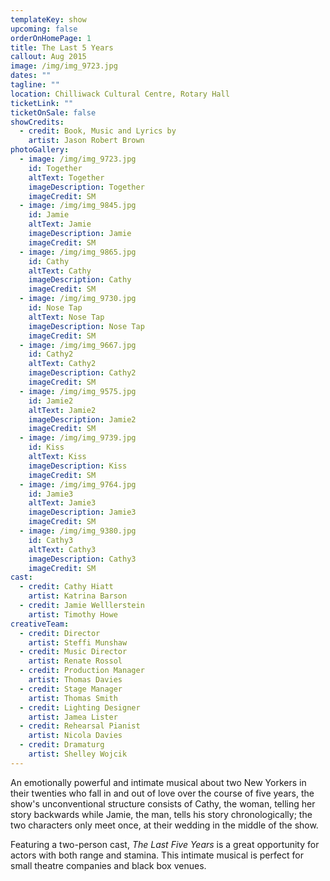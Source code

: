 ```yaml
---
templateKey: show
upcoming: false
orderOnHomePage: 1
title: The Last 5 Years
callout: Aug 2015
image: /img/img_9723.jpg
dates: ""
tagline: ""
location: Chilliwack Cultural Centre, Rotary Hall
ticketLink: ""
ticketOnSale: false
showCredits:
  - credit: Book, Music and Lyrics by
    artist: Jason Robert Brown
photoGallery:
  - image: /img/img_9723.jpg
    id: Together
    altText: Together
    imageDescription: Together
    imageCredit: SM
  - image: /img/img_9845.jpg
    id: Jamie
    altText: Jamie
    imageDescription: Jamie
    imageCredit: SM
  - image: /img/img_9865.jpg
    id: Cathy
    altText: Cathy
    imageDescription: Cathy
    imageCredit: SM
  - image: /img/img_9730.jpg
    id: Nose Tap
    altText: Nose Tap
    imageDescription: Nose Tap
    imageCredit: SM
  - image: /img/img_9667.jpg
    id: Cathy2
    altText: Cathy2
    imageDescription: Cathy2
    imageCredit: SM
  - image: /img/img_9575.jpg
    id: Jamie2
    altText: Jamie2
    imageDescription: Jamie2
    imageCredit: SM
  - image: /img/img_9739.jpg
    id: Kiss
    altText: Kiss
    imageDescription: Kiss
    imageCredit: SM
  - image: /img/img_9764.jpg
    id: Jamie3
    altText: Jamie3
    imageDescription: Jamie3
    imageCredit: SM
  - image: /img/img_9380.jpg
    id: Cathy3
    altText: Cathy3
    imageDescription: Cathy3
    imageCredit: SM
cast:
  - credit: Cathy Hiatt
    artist: Katrina Barson
  - credit: Jamie Welllerstein
    artist: Timothy Howe
creativeTeam:
  - credit: Director
    artist: Steffi Munshaw
  - credit: Music Director
    artist: Renate Rossol
  - credit: Production Manager
    artist: Thomas Davies
  - credit: Stage Manager
    artist: Thomas Smith
  - credit: Lighting Designer
    artist: Jamea Lister
  - credit: Rehearsal Pianist
    artist: Nicola Davies
  - credit: Dramaturg
    artist: Shelley Wojcik
---
```

An emotionally powerful and intimate musical about two New Yorkers in their twenties who fall in and out of love over the course of five years, the show's unconventional structure consists of Cathy, the woman, telling her story backwards while Jamie, the man, tells his story chronologically; the two characters only meet once, at their wedding in the middle of the show.

Featuring a two-person cast, *The Last Five Years* is a great opportunity for actors with both range and stamina. This intimate musical is perfect for small theatre companies and black box venues.